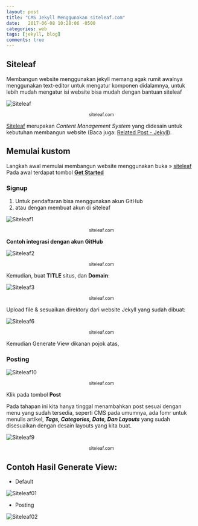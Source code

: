 ```yaml
---
layout: post
title: "CMS Jekyll Menggunakan siteleaf.com"
date:   2017-06-08 10:28:06 -0500
categories: web
tags: [jekyll, blog]
comments: true
---
```


## Siteleaf

Membangun website menggunakan jekyll memang agak rumit awalnya menggunakan text-editor untuk mengatur komponen didalamnya, untuk lebih mudah mengatur isi website bisa mudah dengan bantuan siteleaf

![Siteleaf](/assets/img/sl/11.png)
<center class="caption"><small>siteleaf.com</small></center>

[Siteleaf](https://www.siteleaf.com/) merupakan *Content Management System* yang didesain untuk kebutuhan membangun website (Baca juga: [Related Post - Jekyll](https://immsswd.github.io/jekyll/related-post-jekyll/)).

## Memulai kustom

Langkah awal memulai membangun website menggunakan buka &raquo; [siteleaf]
Pada awal terdapat tombol <strong class="primary"> <a href="https://manage.siteleaf.com/signup" target="_blank">Get Started</a></strong>

### Signup

1. Untuk pendaftaran bisa menggunakan akun GitHub
2. atau dengan membuat akun di siteleaf

![Siteleaf1](/assets/img/sl/1.png)<center class="caption"><small>siteleaf.com</small></center>

<strong>Contoh integrasi dengan akun GitHub</strong>

![Siteleaf2](/assets/img/sl/2.png)<center class="caption"><small>siteleaf.com</small></center>

Kemudian, buat **TITLE** situs, dan **Domain**:

![Siteleaf3](/assets/img/sl/3.png)<center class="caption"><small>siteleaf.com</small></center>

Upload file & sesuaikan direktory dari website Jekyll yang sudah dibuat:

![Siteleaf6](/assets/img/sl/6.png)<center class="caption"><small>siteleaf.com</small></center>

Kemudian Generate View dikanan pojok atas,

### Posting

![Siteleaf10](/assets/img/sl/10.png)<center class="caption"><small>siteleaf.com</small></center>

Klik pada tombol **Post**

Pada tahapan ini kita hanya tinggal menambahkan post sesuai dengan menu yang sudah tersedia, seperti CMS pada umumnya, ada fomr untuk menulis artikel, ***Tags, Categories, Date, Dan Layouts*** yang sudah disesuaikan dengan desain layouts yang kita buat.

![Siteleaf9](/assets/img/sl/9.png)<center class="caption"><small>siteleaf.com</small></center>

## Contoh Hasil Generate View:

- Default

![Siteleaf01](/assets/img/sl/01.png)

- Posting

![Siteleaf02](/assets/img/sl/02.png)

[siteleaf]:https://www.siteleaf.com/

